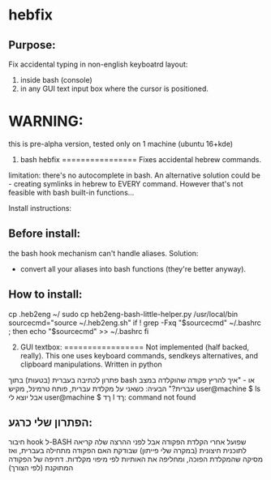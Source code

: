 hebfix
=======

Purpose:
------

Fix accidental typing in non-english keyboatrd layout:

 1. inside bash (console)
 2. in any GUI text input box where the cursor is positioned.


WARNING:
==========
this is pre-alpha version,
tested only on 1 machine (ubuntu 16+kde)


1. bash hebfix
================
Fixes accidental hebrew commands.

limitation: there's no autocomplete in bash. An alternative solution could be - creating symlinks in hebrew to EVERY command. However that's not feasible with bash built-in functions...

Install instructions:

Before install:
---------------
the bash hook mechanism can't handle aliases.
Solution:

 - convert all your aliases into bash functions (they're better anyway).

How to install:
---------------
   cp .heb2eng ~/
   sudo cp heb2eng-bash-little-helper.py /usr/local/bin
   sourcecmd="source ~/.heb2eng.sh"
   if ! grep -Fxq "$sourcecmd" ~/.bashrc ; then
      echo "$sourcecmd" >> ~/.bashrc
   fi



2. GUI textbox:
=================
Not implemented (half backed, really).
This one uses keyboard commands, sendkeys alternatives, and clipboard manipulations.
Written in python




פתרון לכתיבה בעברית (בטעות) בתוך bash
או - "איך להריץ פקודה שהוקלדה במצב עברית?"
הבעיה:
כשאני על מקלדת עברית, פותח טרמינל, מקיש
user@machine $ ls
אבל יוצא לי
user@machine $ ךד
l ךד: command not found

הפתרון שלי כרגע:
-------------------
חיבור hook ל-BASH שפועל אחרי הקלדת הפקודה אבל לפני ההרצה שלה
קריאה לתוכנית חיצונית (במקרה שלי פייתון) שבודקת האם הפקודה מתחילה בעברית, ואז מסיקה שהמקלדת הפוכה, ומחליפה את האותיות לפי מיפוי מקלדות.
דחיפה של הפקודה המתוקנת (לפי הצורך)



